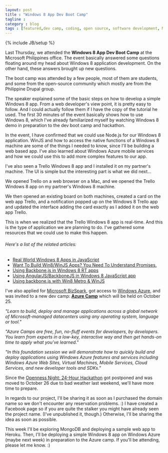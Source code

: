 ```yaml
---
layout: post
title : "Windows 8 App Dev Boot Camp"
tagline : 
category : blog
tags : [featured,dev camp, coding, open source, software development, Microsoft, Windows 8, Azure, BizSpark]
---
```

{% include JB/setup %}

Last Thursday, we attended the **Windows 8 App Dev Boot Camp** at the Microsoft Philippines office. The event basically answered some questions floating around my head about Windows 8 application development. On the other hand, these answers brought up new questions.

The boot camp was attended by a few people, most of them are students, and some from the open-source community which mostly are from the Philippine Drupal group.

The speaker explained some of the basic steps on how to develop a simple Windows 8 app. From a web developer's view point, it is pretty easy to follow. And I could actually follow them if I have the copy of the tutorial he used. The first 30 minutes of the event basically shows how to use Windows 8, which I've already familiarized myself by watching Windows 8 demo in preparation to the dev boot camp and hackathon.

In the event, I have confirmed that we could use Node.js for our Windows 8 application. WinJS and how to access the native functions of a Windows 8 machine are some of the things I needed to know, since I'll be building a web based app. I've also learned about Windows Azure mobile services and how we could use this to add more complex features to our app.

I've also seen a Trello Windows 8 app and I installed it on my partner's machine. The UI is simple but the interesting part is what we did next...

We opened Trello on a web browser on a Mac, and we opened the Trello Windows 8 app on my partner's Windows 8 machine.

We then opened an existing board on both machines, created a card on the web app Trello, and a notification popped up on the Windows 8 Trello app and updated the interface adding the card exactly as I added it on the web app Trello.

This is when we realized that the Trello Windows 8 app is real-time. And this is the type of application we are planning to do. I've gathered some resources that we could use to make this happen.

###### Here's a list of the related articles:
- [Real World Windows 8 Apps in JavaScript](http://www.slideshare.net/domenicdenicola/real-world-windows-8-apps-in-javascript)
- [Want To Build Win8/WinJS Apps? You Need To Understand Promises.](http://lostechies.com/derickbailey/2012/07/19/want-to-build-win8winjs-apps-you-need-to-understand-promises/)
- [Using Backbone.js in Windows 8 RT apps](https://blog.stackmob.com/2013/08/using-backbone-js-in-windows-8-rt-apps/)
- [Using AngularJS/BackboneJS in Windows 8 JavaScript app](http://blog.jonathanchannon.com/2013/01/24/using-angularjsbackbonejs-in-windows-8-javascript-app/)
- [Using backbone.js with Win8 Metro & WinJS](http://jrtipton.tumblr.com/post/28131822076/using-backbone-js-with-win8-metro-winjs)

I've also applied for [Microsoft BizSpark](http://bizspark.com/), got access to [Windows Azure](http://www.windowsazure.com/), and was invited to a new dev camp: **[Azure Camp](https://msevents.microsoft.com/CUI/EventDetail.aspx?EventID=1032567443&Culture=en-PH&community=0)** which will be held on October 25.

*"Learn to build, deploy and manage applications across a global network of Microsoft-managed datacenters using any operating system, language or tool."*

*"Azure Camps are free, fun, no-fluff events for developers, by developers. You learn from experts in a low-key, interactive way and then get hands-on time to apply what you've learned."*

*"In this foundation session we will demonstrate how to quickly build and deploy applications using Windows Azure features and services including Windows Azure Web Sites, Virtual Machines, Mobile Services, Cloud Services, and new developer tools and SDKs."*

Since the [Openness Night: 24-Hour Hackathon](/blog/openness-night-24-hour-hackathon) got postponed and was moved to October 26 due to bad weather last weekend, we'll have more time to prepare.

In regards to our project, I'll be sharing it as soon as I purchased the domain name so we don't encounter any reservation problems. :) I have created a Facebook page so if you are quite the stalker you might have already seen the project name. (I've unpublished it, though.) Otherwise, I'll be sharing the idea as soon as possible.

This week I'll be exploring MongoDB and deploying a sample web app to Heroku. Then, I'll be deploying a simple Windows 8 app on Windows Azure (maybe next week) in preparation to the Azure camp. If you'll be attending, please let me know. :)